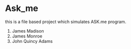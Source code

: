# Ask_me
this is a file based project which simulates ASK.me program.
1. James Madison
2. James Monroe
3. John Quincy Adams
